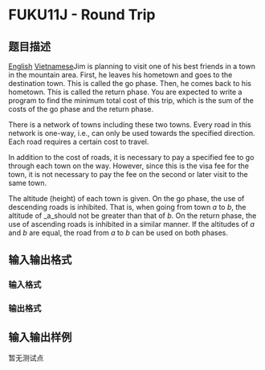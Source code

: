 # FUKU11J - Round Trip

## 题目描述

 [English](/problems/FUKU11J/en/) [Vietnamese](/problems/FUKU11J/vn/)Jim is planning to visit one of his best friends in a town in the mountain area. First, he leaves his hometown and goes to the destination town. This is called the go phase. Then, he comes back to his hometown. This is called the return phase. You are expected to write a program to find the minimum total cost of this trip, which is the sum of the costs of the go phase and the return phase.

There is a network of towns including these two towns. Every road in this network is one-way, i.e., can only be used towards the specified direction. Each road requires a certain cost to travel.

In addition to the cost of roads, it is necessary to pay a specified fee to go through each town on the way. However, since this is the visa fee for the town, it is not necessary to pay the fee on the second or later visit to the same town.

The altitude (height) of each town is given. On the go phase, the use of descending roads is inhibited. That is, when going from town _a_ to _b_, the altitude of _a_should not be greater than that of _b_. On the return phase, the use of ascending roads is inhibited in a similar manner. If the altitudes of _a_ and _b_ are equal, the road from _a_ to _b_ can be used on both phases.

## 输入输出格式

### 输入格式

### 输出格式

## 输入输出样例

暂无测试点

